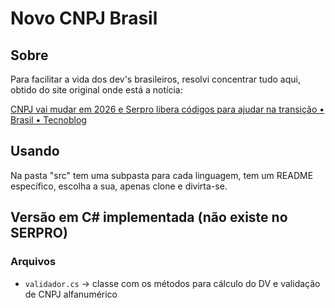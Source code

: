 # Novo CNPJ Brasil

## Sobre

Para facilitar a vida dos dev's brasileiros, resolvi concentrar tudo aqui, obtido do site original onde está a notícia:

[CNPJ vai mudar em 2026 e Serpro libera códigos para ajudar na transição • Brasil • Tecnoblog](https://tecnoblog.net/noticias/cnpj-vai-mudar-em-2026-e-serpro-libera-codigos-para-ajudar-na-transicao/)

## Usando

Na pasta "src" tem uma subpasta para cada linguagem, tem um README específico, escolha a sua, apenas clone e divirta-se.

## Versão em C# implementada (não existe no SERPRO)

### Arquivos

- `validador.cs` -> classe com os métodos para cálculo do DV e validação de CNPJ alfanumérico

